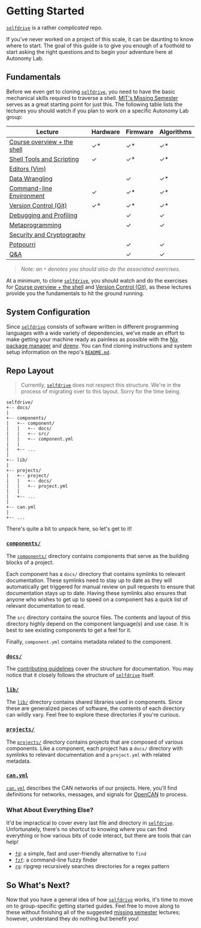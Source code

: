 # Getting Started

[`selfdrive`] is a rather *complicated* repo.

If you've never worked on a project of this scale, it can be daunting to
know where to start. The goal of this guide is to give you enough of a
foothold to start asking the right questions and to begin your adventure
here at Autonomy Lab.

## Fundamentals

Before we even get to cloning [`selfdrive`], you need to have the basic
mechanical skills required to traverse a shell. [MIT's Missing Semester]
serves as a great starting point for just this. The following table
lists the lectures you should watch if you plan to work on a specific
Autonomy Lab group:

| Lecture                       | Hardware | Firmware | Algorithms |
| ----------------------------- | -------- | -------- | ---------- |
| [Course overview + the shell] | ✓\*      | ✓\*      | ✓\*        |
| [Shell Tools and Scripting]   | ✓        | ✓\*      | ✓\*        |
| [Editors (Vim)]               |          |          |            |
| [Data Wrangling]              |          | ✓        | ✓\*        |
| [Command-line Environment]    | ✓        | ✓\*      | ✓\*        |
| [Version Control (Git)]       | ✓\*      | ✓\*      | ✓\*        |
| [Debugging and Profiling]     |          | ✓        | ✓          |
| [Metaprogramming]             |          | ✓        | ✓          |
| [Security and Cryptography]   |          |          |            |
| [Potpourri]                   |          | ✓        | ✓          |
| [Q&A]                         |          | ✓        | ✓          |

> *Note: an `*` denotes you should also do the associated exercises.*

At a minimum, to clone [`selfdrive`], you should watch and do the
exercises for [Course overview + the shell] and [Version Control (Git)],
as these lectures provide you the fundamentals to hit the ground
running.

## System Configuration

Since [`selfdrive`] consists of software written in different
programming languages with a wide variety of dependencies, we've made an
effort to make getting your machine ready as painless as possible with
the [Nix package manager] and [direnv]. You can find cloning
instructions and system setup information on the repo's [`README.md`].

## Repo Layout

> Currently, [`selfdrive`] does not respect this structure. We're in the
> process of migrating over to this layout. Sorry for the time being.

```
selfdrive/
+-- docs/
|
+-- components/
|   +-- component/
|   |   +-- docs/
|   |   +-- src/
|   |   +-- component.yml
|   |
|   +-- ...
|
+-- lib/
|
+-- projects/
|   +-- project/
|   |   +-- docs/
|   |   +-- project.yml
|   |
|   +-- ...
|
+-- can.yml
|
+-- ...
```

There's quite a bit to unpack here, so let's get to it!

### [`components/`]

The [`components/`] directory contains components that serve as the
building blocks of a project.

Each component has a `docs/` directory that contains symlinks to
relevant documentation. These symlinks need to stay up to date as they
will automatically get triggered for manual review on pull requests to
ensure that documentation stays up to date. Having these symlinks also
ensures that anyone who wishes to get up to speed on a component has a
quick list of relevant documentation to read.

The `src` directory contains the source files. The contents and layout
of this directory highly depend on the component language(s) and use
case. It is best to see existing components to get a feel for it.

Finally, `component.yml` contains metadata related to the component.

### [`docs/`]

The [contributing guidelines] cover the structure for documentation. You
may notice that it closely follows the structure of [`selfdrive`]
itself.

### [`lib/`]

The [`lib/`] directory contains shared libraries used in components.
Since these are generalized pieces of software, the contents of each
directory can wildly vary. Feel free to explore these directories if
you're curious.

### [`projects/`]

The [`projects/`] directory contains projects that are composed of
various components. Like a component, each project has a `docs/`
directory with symlinks to relevant documentation and a `project.yml`
with related metadata.

### [`can.yml`]

[`can.yml`] describes the CAN networks of our projects. Here, you'll
find definitions for networks, messages, and signals for [OpenCAN] to
process.

### What About Everything Else?

It'd be impractical to cover every last file and directory in
[`selfdrive`]. Unfortunately, there's no shortcut to knowing where you
can find everything or how various bits of code interact, but there are
tools that can help!

- [`fd`]: a simple, fast and user-friendly alternative to `find`
- [`fzf`]: a command-line fuzzy finder
- [`rg`]: ripgrep recursively searches directories for a regex pattern

## So What's Next?

Now that you have a general idea of how [`selfdrive`] works, it's time
to move on to group-specific getting started guides. Feel free to move
along to these without finishing all of the suggested [missing semester]
lectures; however, understand they do nothing but benefit you!

[command-line environment]: https://missing.csail.mit.edu/2020/command-line/
[contributing guidelines]: contributing.md#directory-structure
[course overview + the shell]: https://missing.csail.mit.edu/2020/course-shell/
[data wrangling]: https://missing.csail.mit.edu/2020/data-wrangling/
[debugging and profiling]: https://missing.csail.mit.edu/2020/debugging-profiling/
[direnv]: https://direnv.net/
[editors (vim)]: https://missing.csail.mit.edu/2020/editors/
[metaprogramming]: https://missing.csail.mit.edu/2020/metaprogramming/
[missing semester]: https://missing.csail.mit.edu/
[mit's missing semester]: https://missing.csail.mit.edu/
[nix package manager]: https://nixos.org/
[opencan]: https://github.com/opencan
[potpourri]: https://missing.csail.mit.edu/2020/potpourri/
[q&a]: https://missing.csail.mit.edu/2020/qa/
[security and cryptography]: https://missing.csail.mit.edu/2020/security/
[shell tools and scripting]: https://missing.csail.mit.edu/2020/shell-tools/
[version control (git)]: https://missing.csail.mit.edu/2020/version-control/
[`can.yml`]: https://github.com/CooperUnion/selfdrive/blob/dev/can.yml
[`components/`]: https://github.com/CooperUnion/selfdrive/tree/dev/components
[`docs/`]: https://github.com/CooperUnion/selfdrive/tree/dev/docs
[`fd`]: https://github.com/sharkdp/fd
[`fzf`]: https://github.com/junegunn/fzf
[`lib/`]: https://github.com/CooperUnion/selfdrive/tree/dev/lib
[`projects/`]: https://github.com/CooperUnion/selfdrive/tree/dev/projects
[`readme.md`]: https://github.com/CooperUnion/selfdrive/blob/dev/README.md
[`rg`]: https://github.com/BurntSushi/ripgrep
[`selfdrive`]: https://github.com/CooperUnion/selfdrive

